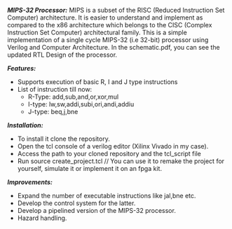 **_MIPS-32 Processor:_**
MIPS is a subset of the RISC (Reduced Instruction Set Computer) architecture. It is easier to understand and implement as compared to the
x86 architecture which belongs to the CISC (Complex Instruction Set Computer) architectural family.
This is a simple implementation of a single cycle MIPS-32 (i.e 32-bit) processor using Verilog and Computer Architecture. 
In the schematic.pdf, you can see the updated RTL Design of the processor.

**_Features:_**
- Supports execution of basic R, I and J type instructions
- List of instruction till now:
  *  R-Type: add,sub,and,or,xor,mul
  *  I-type: lw,sw,addi,subi,ori,andi,addiu
  *  J-type: beq,j,bne

**_Installation:_**
- To install it clone the repository.
- Open the tcl console of a verilog editor (Xilinx Vivado in my case).
- Access the path to your cloned repository and the tcl_script file
- Run source create_project.tcl
// You can use it to remake the project for yourself, simulate it or implement it on an fpga kit.

**_Improvements:_**
- Expand the number of executable instructions like jal,bne etc.
- Develop the control system for the latter.
- Develop a pipelined version of the MIPS-32 processor.
- Hazard handling.
